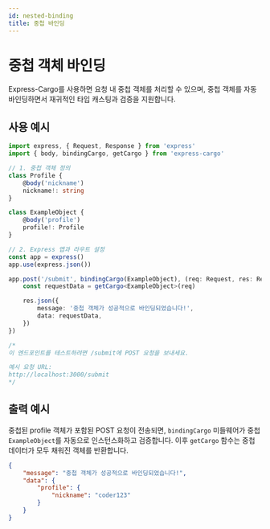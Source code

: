 ```yaml
---
id: nested-binding
title: 중첩 바인딩
---
```


# 중첩 객체 바인딩

Express-Cargo를 사용하면 요청 내 중첩 객체를 처리할 수 있으며, 중첩 객체를 자동 바인딩하면서 재귀적인 타입 캐스팅과 검증을 지원합니다.

## 사용 예시

```typescript
import express, { Request, Response } from 'express'
import { body, bindingCargo, getCargo } from 'express-cargo'

// 1. 중첩 객체 정의
class Profile {
    @body('nickname')
    nickname!: string
}

class ExampleObject {
    @body('profile')
    profile!: Profile
}

// 2. Express 앱과 라우트 설정
const app = express()
app.use(express.json())

app.post('/submit', bindingCargo(ExampleObject), (req: Request, res: Response) => {
    const requestData = getCargo<ExampleObject>(req)

    res.json({
        message: '중첩 객체가 성공적으로 바인딩되었습니다!',
        data: requestData,
    })
})

/*
이 엔드포인트를 테스트하려면 /submit에 POST 요청을 보내세요.

예시 요청 URL:
http://localhost:3000/submit
*/
```

## 출력 예시

중첩된 profile 객체가 포함된 POST 요청이 전송되면, `bindingCargo` 미들웨어가 중첩 `ExampleObject`를 자동으로 인스턴스화하고 검증합니다. 이후 `getCargo` 함수는 중첩 데이터가 모두 채워진 객체를 반환합니다.

```json
{
    "message": "중첩 객체가 성공적으로 바인딩되었습니다!",
    "data": {
        "profile": {
            "nickname": "coder123"
        }
    }
}
```
